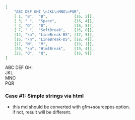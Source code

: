 ```json
[
    "ABC DEF GHI \nJKL\nMNO\nPQR",
    [ 1, "B",  "B",            [16, 2]],
    [ 3, " ",  "Space",        [16, 4]],
    [ 4, "D",  "D",            [16, 5]],
    [ 7, " ",  "SoftBreak",    [16, 8]],
    [12, "\n", "LineBreak-BS", [17, 5]],
    [16, "\n", "LineBreak-DS", [18, 4]],
    [17, "M",  "M",            [19, 1]],
    [20, "\n", "HtmlBreak",    [19, 4]],
    [22, "Q",  "Q",            [19, 9]]
]
```

ABC DEF
GHI \
JKL  
MNO<br>PQR

### Case #1: Simple strings via html

- this md should be converted with gfm+sourcepos option. \
  if not, result will be different.
